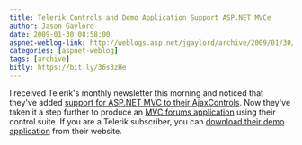 ```yaml
---
title: Telerik Controls and Demo Application Support ASP.NET MVCe
author: Jason Gaylord
date: 2009-01-30 08:58:00
aspnet-weblog-link: http://weblogs.asp.net/jgaylord/archive/2009/01/30/telerik-controls-and-demo-application-support-asp-net-mvc.aspx
categories: [aspnet-weblog]
tags: [archive]
bitly: https://bit.ly/36s3zHe
---
```


I received Telerik's monthly newsletter this morning and noticed that they've added [support for ASP.NET MVC to their AjaxControls](http://blogs.telerik.com/AtanasKorchev/Posts/08-11-06/ASP_NET_Ajax_Controls_in_ASP_NET_MVC.aspx). Now they've taken it a step further to produce an [MVC forums application](http://demos.telerik.com/mvc) using their control suite. If you are a Telerik subscriber, you can [download their demo application](http://www.ixfr.com/?id=gngnlh&C=gej&R=feflmehm_fnmn&E=ifei&P=ijk&J=gnhje&L=1) from their website.